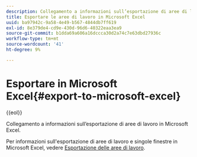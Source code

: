 ```yaml
---
description: Collegamento a informazioni sull’esportazione di aree di lavoro in Microsoft Excel.
title: Esportare le aree di lavoro in Microsoft Excel
uuid: ba97942c-9a58-4e49-b567-4844db7ff619
exl-id: 8e379de4-cd9e-430d-96d6-40322eaa3ea9
source-git-commit: b1dda69a606a16dccca30d2a74c7e63dbd27936c
workflow-type: tm+mt
source-wordcount: '41'
ht-degree: 9%

---
```


# Esportare in Microsoft Excel{#export-to-microsoft-excel}

{{eol}}

Collegamento a informazioni sull’esportazione di aree di lavoro in Microsoft Excel.

Per informazioni sull&#39;esportazione di aree di lavoro e singole finestre in Microsoft Excel, vedere [Esportazione delle aree di lavoro](../../../../home/c-get-started/c-work-worksp/c-ex-wksp.md#concept-27e4457bd14b43f198071e38d85d6d2f).
